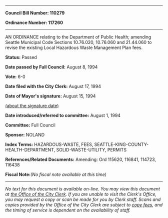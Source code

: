 

********

**Council Bill Number: 110279**
   
**Ordinance Number: 117260**
********

 AN ORDINANCE relating to the Department of Public Health; amending Seattle Municipal Code Sections 10.76.020, 10.76.060 and 21.44.060 to revise the existing Local Hazardous Waste Management Plan fees.

**Status:** Passed
   
**Date passed by Full Council:** August 8, 1994
   
**Vote:** 6-0
   
**Date filed with the City Clerk:** August 17, 1994
   
**Date of Mayor's signature:** August 15, 1994
   
[(about the signature date)](/~public/approvaldate.htm)
   
   
   
**Date introduced/referred to committee:** August 1, 1994
   
**Committee:** Full Council
   
**Sponsor:** NOLAND
   
   
**Index Terms:** HAZARDOUS-WASTE, FEES, SEATTLE-KING-COUNTY-HEALTH-DEPARTMENT, SOLID-WASTE-UTILITY, PERMITS

**References/Related Documents:** Amending: Ord 115620, 116841, 114723, 116438

**Fiscal Note:**_(No fiscal note available at this time)_
********

_No text for this document is available on-line. You may view this document at [the Office of the City Clerk](http://www.seattle.gov/leg/clerk/contactUs.htm). If you are unable to visit the Clerk's Office, you may request a copy or scan be made for you by Clerk staff. Scans and copies provided by the Office of the City Clerk are subject to [copy fees](http://clerk.seattle.gov/~public/clerkfees.htm), and the timing of service is dependent on the availability of staff._

